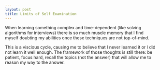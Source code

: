 ```yaml
---
layout: post
title: Limits of Self Examination
---
```


When learning something complex and time-dependent (like solving algorithms for interviews) there is so much muscle memory that I find myself doubting my abilities once these techniques are not top-of-mind. 

This is a viscious cycle, causing me to believe that I never learned it or I did not learn it well enough. The framework of those thoughts is still there: be patient, focus hard, recall the topics (not the answer) that will allow me to reason my way to the answer.